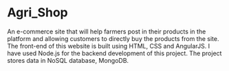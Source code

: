 # Agri_Shop

An e-commerce site that will help farmers post in their products in the platform and allowing customers to directly buy the products from the site. The front-end of this website is built using HTML, CSS and AngularJS. I have used Node.js for the backend development of this project. The project stores data in NoSQL database, MongoDB.
